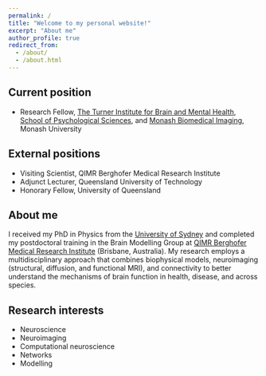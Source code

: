 ```yaml
---
permalink: /
title: "Welcome to my personal website!"
excerpt: "About me"
author_profile: true
redirect_from: 
  - /about/
  - /about.html
---
```


## Current position
* Research Fellow, [The Turner Institute for Brain and Mental Health](https://www.monash.edu/turner-institute), [School of Psychological Sciences](https://www.monash.edu/medicine/psych), and [Monash Biomedical Imaging](https://www.monash.edu/researchinfrastructure/mbi), Monash University

## External positions
* Visiting Scientist, QIMR Berghofer Medical Research Institute
* Adjunct Lecturer, Queensland University of Technology
* Honorary Fellow, University of Queensland

## About me
I received my PhD in Physics from the [University of Sydney](https://www.sydney.edu.au/) and completed my postdoctoral training in the Brain Modelling Group at [QIMR Berghofer Medical Research Institute](https://www.qimrberghofer.edu.au/) (Brisbane, Australia). My research employs a multidisciplinary approach that combines biophysical models, neuroimaging (structural, diffusion, and functional MRI), and connectivity to better understand the mechanisms of brain function in health, disease, and across species. 

## Research interests
* Neuroscience
* Neuroimaging
* Computational neuroscience
* Networks
* Modelling

